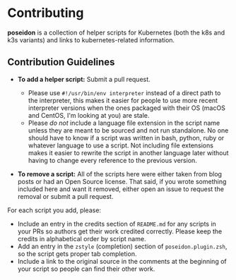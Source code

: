 # Contributing

**poseidon** is a collection of helper scripts for Kubernetes (both the k8s and k3s variants) and links to kubernetes-related information.

## Contribution Guidelines

- **To add a helper script:** Submit a pull request.
    - Please use `#!/usr/bin/env interpreter` instead of a direct path to the interpreter, this makes it easier for people to use more recent interpreter versions when the ones packaged with their OS (macOS and CentOS, I'm looking at you) are stale.
    - Please _do not_ include a language file extension in the script name unless they are meant to be sourced and not run standalone. No one should have to know if a script was written in bash, python, ruby or whatever language to use a script. Not including file extensions makes it easier to rewrite the script in another language later without having to change every reference to the previous version.

- **To remove a script:** All of the scripts here were either taken from blog posts or had an Open Source license. That said, if you wrote something included here and want it removed, either open an issue to request the removal or submit a pull request.

For each script you add, please:
* Include an entry in the credits section of `README.md` for any scripts in your PRs so authors get their work credited correctly. Please keep the credits in alphabetical order by script name.
* Add an entry in the `zstyle` (completion) section of `poseidon.plugin.zsh`, so the script gets proper tab completion.
* Include a link to the original source in the comments at the beginning of your script so people can find their other work.
